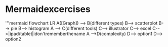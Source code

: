# Mermaidexcercises
 '''mermaid
 flowchart LR
 A([Graph]) --> B(different types)
    B--> scatterplot
    B--> pie 
    B--> histogram
    A --> C(different tools)
    C--> illustrator
    C--> excel
    C-->|ipad/tablet|idon'trememberthename
    A -->D(complexity)
    D--> option1
    D--> option2
